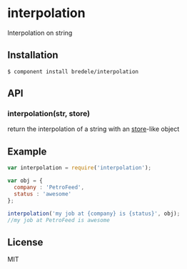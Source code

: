interpolation
=============

Interpolation on string

## Installation

    $ component install bredele/interpolation

## API

### interpolation(str, store)

  return the interpolation of a string with an [store]()-like object

## Example
```js
var interpolation = require('interpolation');

var obj = {
  company : 'PetroFeed',
  status : 'awesome'
};

interpolation('my job at {company} is {status}', obj);
//my job at PetroFeed is awesome
```

## License

  MIT
